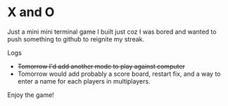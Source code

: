 
# X and O

Just a mini mini terminal game I built just coz I was bored and wanted to push something to github to reignite my streak.

Logs
- ~~Tomorrow I'd add another mode to play against computer~~
- Tomorrow would add probably a score board, restart fix, and a way to enter a name for each players in multiplayers.

Enjoy the game!
